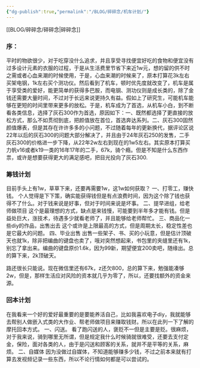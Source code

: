 ```yaml
---
{"dg-publish":true,"permalink":"/BLOG/碎碎念/机车计划/"}
---
```


[[BLOG/碎碎念/碎碎念\|碎碎念]]
### 序：
平时的物欲很少，对于吃穿没什么追求，并且享受寻找便宜好吃的食物和便宜没有过多设计元素的衣服的过程，于是从生活费里节省下来近1w元，想的留的供不时之需或者心血来潮的时候使用，于是，心血来潮的时候来了，原本打算花3k左右买架电钢，1k左右买个测功仪。然后看到了机车，顿时优先度就改变了，机车是属于享受类的爱好，能更简单的获得多巴胺，而电钢、测功仪则是成长类的，除了金钱还需要大量时间，不过对于长远来说更持久有益。假如上了研究生，可能机车能够在更短的时间里带来更多的放松。于是，机车成为了首选，从机车小白，到不断看各类信息，选择了灰石300作为首选，原因如下：一、既然都选择了更直接的放松方式，那么不如贯彻到底，把颜值放在首位，首选奔达系列。二、灰石300固然颜值爆表，但是其存在许许多多的小问题，不过随着每年的更新换代，据评论区说22年以后的灰石300的问题大部分解决了，并且由于24年灰石250的发售，二手灰石300的价格进一步下降，从22年2w左右到现在的1w5左右。其实原本打算买力帆v16或者k19一类的16年17年的二手，67k，骑个瘾。但是不知是什么东西作祟，或许是想要获得更大的满足感吧，把目光投向了灰石300.

### 筹钱计划
目前手头上有1w，草草下来，还要再需要1w，这1w如何获取？
一、打零工，赚快钱。
个人觉得是下下策，确实能获得钱但是有点浪费时间，因为这个除了钱也获得不了什么。对于钱来说是好事，但对于时间来说是坏事。
二、提早进组，给老师做项目
这个是最理想的方式，缺点是来钱慢，可能要到半年多才能有钱。但是益处巨大，涨技术，待遇多少就看老师了，并且能够给老师帮忙。
三、商品化一些diy的作品，出售出去
这个或许是上限最高的方式，但是周期太长，稳定性差也是它最大的问题。
四、毕业出售
出售一些架子、书、买的小玩意，但是估计顶破天也就1k，除非把编曲的键盘也卖了，哦对突然想起来，书包里的夹缝里还有1k，别忘了拿出来。编曲的键盘原价1.6k，因为99新，期望便宜200卖吧，随缘出。总的算下来，2k顶破天。

路还很长只能说。现在微信里还有67k，z还欠800，总的算下来，勉强能凑够2w，但是，那样生活应对风险的资本就几乎为零了，所以，还要找额外的资金来源。
### 回本计划
在我看来一个好的爱好最重要的是要能养活自己，比如我喜欢电子diy，我就能够去帮别人做嵌入式类的大作业、帮老师做项目来赚取钱财。所以在此列一下了解的摩托回本方式。
一、闪送。
看了跑闪送的人，褒贬不一但是主要是贬。很麻烦，对于我来说，骑到哪里无所谓，但是规定我什么时候骑就很难受，还要去支付定金，保险，面对各类的人，由于是闪送和顾客的关系，就并不是平等的关系，麻烦。
二、自媒体
因为没做过自媒体，不知道能够赚多少钱，不过之前本来就有打算去发视频记录一些东西，所以不论行情如何都是可以尝试的。